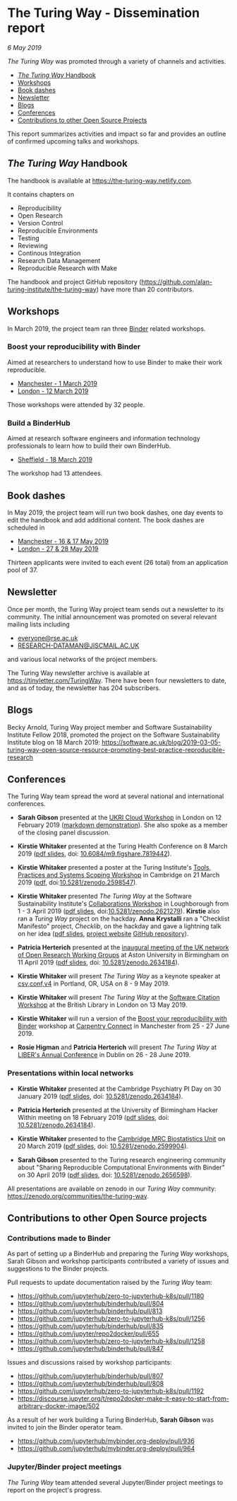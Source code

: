 # The Turing Way - Dissemination report

*6 May 2019*

_The Turing Way_ was promoted through a variety of channels and activities.

* [_The Turing Way_ Handbook](#the-turing-way-handbook)
* [Workshops](#workshops)
* [Book dashes](#book-dashes)
* [Newsletter](#newsletter)
* [Blogs](#blogs)
* [Conferences](#conferences)
* [Contributions to other Open Source Projects](#contributions-to-other-open-source-projects)

This report summarizes activities and impact so far and provides an outline of confirmed upcoming talks and workshops.

## _The Turing Way_ Handbook

The handbook is available at https://the-turing-way.netlify.com.

It contains chapters on
* Reproducibility
* Open Research
* Version Control
* Reproducible Environments
* Testing
* Reviewing
* Continous Integration
* Research Data Management
* Reproducible Research with Make

The handbook and project GitHub repository (https://github.com/alan-turing-institute/the-turing-way) have more than 20 contributors.

## Workshops

In March 2019, the project team ran three [Binder](https://mybinder.org/) related workshops.

### Boost your reproducibility with Binder

Aimed at researchers to understand how to use Binder to make their work reproducible.

* [Manchester - 1 March 2019](https://www.eventbrite.co.uk/e/boost-your-research-reproducibility-with-binder-manchester-registration-55331997494)
* [London - 12 March 2019](https://www.eventbrite.co.uk/e/boost-your-research-reproducibility-with-binder-london-registration-55337162944)

Those workshops were attended by 32 people.

### Build a BinderHub

Aimed at research software engineers and information technology professionals to learn how to build their own BinderHub.

* [Sheffield - 18 March 2019](https://www.eventbrite.co.uk/e/build-a-binderhub-registration-55336756729)

The workshop had 13 attendees.

## Book dashes

In May 2019, the project team will run two book dashes, one day events to edit the handbook and add additional content.
The book dashes are scheduled in
* [Manchester - 16 & 17 May 2019](https://www.eventbrite.co.uk/e/the-turing-way-manchester-book-dash-tickets-60865553509)
* [London - 27 & 28 May 2019](https://www.eventbrite.co.uk/e/the-turing-way-london-book-dash-tickets-60868662809)

Thirteen applicants were invited to each event (26 total) from an application pool of 37.

## Newsletter

Once per month, the Turing Way project team sends out a newsletter to its community.
The initial announcement was promoted on several relevant mailing lists including

- everyone@rse.ac.uk
- RESEARCH-DATAMAN@JISCMAIL.AC.UK

and various local networks of the project members.

The Turing Way newsletter archive is available at https://tinyletter.com/TuringWay.
There have been four newsletters to date, and as of today, the newsletter has 204 subscribers.

## Blogs

Becky Arnold, Turing Way project member and Software Sustainability Institute Fellow 2018, promoted the project on the Software Sustainability Institute blog on 18 March 2019: https://software.ac.uk/blog/2019-03-05-turing-way-open-source-resource-promoting-best-practice-reproducible-research

## Conferences

The Turing Way team spread the word at several national and international conferences.

- **Sarah Gibson** presented at the [UKRI Cloud Workshop](https://cloud.ac.uk/workshops/feb2019/) in London on 12 February 2019 ([markdown demonstration](conferences/presentations/UKRI_cloud_2019-02-12/UKRI_cloud_demo_2019-02-12.md)).
  She also spoke as a member of the closing panel discussion.

- **Kirstie Whitaker** presented at the Turing Health Conference on 8 March 2019 ([pdf slides](conferences/presentations/TuringHealthConference_20190308/Whitaker_TuringHealthConf_March2019.pdf), doi: [10.6084/m9.figshare.7819442](http://doi.org/10.6084/m9.figshare.7819442)).

- **Kirstie Whitaker** presented a poster at the Turing Institute's [Tools, Practices and Systems Scoping Workshop](https://www.turing.ac.uk/events/tools-practices-and-systems-data-science-and-artificial-intelligence-scoping-workshop) in Cambridge on 21 March 2019 ([pdf](conferences/presentations/TPS_ScopingWorkshop_20190321/Whitaker_TuringWayPoster_TPSScopingWorkshop.pdf), doi:[10.5281/zenodo.2598547](https://doi.org/10.5281/zenodo.2598547)).

- **Kirstie Whitaker** presented _The Turing Way_ at the Software Sustainability Institute's [Collaborations Workshop](https://www.software.ac.uk/cw19) in Loughborough from 1 - 3 April 2019 ([pdf slides](conferences/presentations/CollabW19/Whitaker_CollabW19_April2019.pdf), doi:[10.5281/zenodo.2621279](https://doi.org/10.5281/zenodo.2621279)).
  **Kirstie** also ran a _Turing Way_ project on the hackday.
  **Anna Krystalli** ran a "Checklist Manifesto" project, _Checklib_, on the hackday and gave a lightning talk on her idea ([pdf slides](conferences/presentations/CollabW19/CollabW19_AK_Checklist_Manifesto_2018-04-01.pdf), [project website](https://checklib.github.io/checklib) [GitHub repository](https://github.com/checklib/checklib)).

- **Patricia Herterich** presented at the [inaugural meeting of the UK network of Open Research Working Groups](https://sites.google.com/view/ukoswg19) at Aston University in Birmingham on 11 April 2019 ([pdf slides](conferences/presentations/UKOSWG19_20190411/Herterich_TheTuringWay.pdf), doi: [10.5281/zenodo.2634184](https://doi.org/10.5281/zenodo.2634184)).

- **Kirstie Whitaker** will present _The Turing Way_ as a keynote speaker at [csv,conf,v4](https://csvconf.com) in Portland, OR, USA on 8 - 9 May 2019.

- **Kirstie Whitaker** will present _The Turing Way_ at the [Software Citation Workshop](https://www.eventbrite.co.uk/e/software-citation-workshop-tickets-59519083180) at the British Library in London on 13 May 2019.

- **Kirstie Whitaker** will run a version of the [Boost your reproducibility with Binder](#boost-your-reproducibility-with-binder) workshop at [Carpentry Connect](https://software.ac.uk/ccmcr19) in Manchester from 25 - 27 June 2019.

- **Rosie Higman** and **Patricia Herterich** will present _The Turing Way_ at [LIBER's Annual Conference](https://libereurope.eu/events/liber-2019-annual-conference/) in Dublin on 26 - 28 June 2019.

### Presentations within local networks

- **Kirstie Whitaker** presented at the Cambridge Psychiatry PI Day on 30 January 2019 ([pdf slides](conferences/presentations/CambridgePsychiatry_PIDay_20190130/Whitaker_CamPsychiatryPIDay_TheTuringWay_Jan2019.pdf), doi: [10.5281/zenodo.2634184](https://doi.org/10.5281/zenodo.2634184)).

- **Patricia Herterich** presented at the University of Birmingham Hacker Within meeting on 18 February 2019 ([pdf slides](conferences/presentations/Bham_HackerWithin/TuringWay_HackerWithin.pdf), doi: [10.5281/zenodo.2634184](https://doi.org/10.5281/zenodo.2634184)).

- **Kirstie Whitaker** presented to the [Cambridge MRC Biostatistics Unit](https://www.mrc-bsu.cam.ac.uk/) on 20 March 2019 ([pdf slides](conferences/presentations/MRCBSU_20190320/Whitaker_MRCBSU_TheTuringWay_March2019.pdf), doi: [10.5281/zenodo.2599904](https://doi.org/10.5281/zenodo.2599904)).

- **Sarah Gibson** presented to the Turing research engineering community about "Sharing Reproducible Computational Environments with Binder" on 30 April 2019 ([pdf slides](conferences/presentations/TuringResearchEngineering_TechTalk_20190430/binder_techtalk.pdf), doi: [10.5281/zenodo.2656598](https://doi.org/10.5281/zenodo.2656598)).

All presentations are available on zenodo in our _Turing Way_ community: https://zenodo.org/communities/the-turing-way.

## Contributions to other Open Source projects

### Contributions made to Binder

As part of setting up a BinderHub and preparing the _Turing Way_ workshops, Sarah Gibson and workshop participants contributed a variety of issues and suggestions to the Binder projects.

Pull requests to update documentation raised by the _Turing Way_ team:
* https://github.com/jupyterhub/zero-to-jupyterhub-k8s/pull/1180
* https://github.com/jupyterhub/binderhub/pull/804
* https://github.com/jupyterhub/binderhub/pull/813
* https://github.com/jupyterhub/zero-to-jupyterhub-k8s/pull/1256
* https://github.com/jupyterhub/binderhub/pull/835
* https://github.com/jupyter/repo2docker/pull/655
* https://github.com/jupyterhub/zero-to-jupyterhub-k8s/pull/1258
* https://github.com/jupyterhub/binderhub/pull/847

Issues and discussions raised by workshop participants:
* https://github.com/jupyterhub/binderhub/pull/807
* https://github.com/jupyterhub/binderhub/pull/808
* https://github.com/jupyterhub/zero-to-jupyterhub-k8s/pull/1192
* https://discourse.jupyter.org/t/repo2docker-make-it-easy-to-start-from-arbitrary-docker-image/502

As a result of her work building a Turing BinderHub, **Sarah Gibson** was invited to join the Binder operator team.
* https://github.com/jupyterhub/mybinder.org-deploy/pull/936
* https://github.com/jupyterhub/mybinder.org-deploy/pull/964

### Jupyter/Binder project meetings

_The Turing Way_ team attended several Jupyter/Binder project meetings to report on the project's progress.
